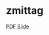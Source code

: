 zmittag
=======

[PDF Slide](https://drive.google.com/file/d/0B2TFvjKA6V69dC1KVUEzS3hPaUU/view?usp=sharing)



